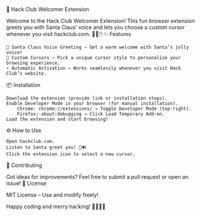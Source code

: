 🎅 Hack Club Welcomer Extension

Welcome to the Hack Club Welcomer Extension! This fun browser extension greets you with Santa Claus' voice and lets you choose a custom cursor whenever you visit hackclub.com. 🎄🎤🖱️
✨ Features

    🎅 Santa Claus Voice Greeting – Get a warm welcome with Santa’s jolly voice!
    🎨 Custom Cursors – Pick a unique cursor style to personalize your browsing experience.
    ⚡ Automatic Activation – Works seamlessly whenever you visit Hack Club’s website.

📦 Installation

    Download the extension (provide link or installation steps).
    Enable Developer Mode in your browser (for manual installation).
        Chrome: chrome://extensions/ → Toggle Developer Mode (top-right).
        Firefox: about:debugging → Click Load Temporary Add-on.
    Load the extension and start browsing!

⚙️ How to Use

    Open hackclub.com.
    Listen to Santa greet you! 🎅🔊
    Click the extension icon to select a new cursor.

🎁 Contributing

Got ideas for improvements? Feel free to submit a pull request or open an issue!
📜 License

MIT License – Use and modify freely!

Happy coding and merry hacking! 🎄🎁👨‍💻
